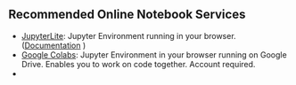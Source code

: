 ## Recommended Online Notebook Services
-  [JupyterLite](https://jupyter.org/try-jupyter/lab/): Jupyter Environment running in your browser.
  ([Documentation](https://jupyterlite.readthedocs.io/en/latest/howto/content/files.html) )
-  [Google Colabs](https://colab.research.google.com): Jupyter Environment in your browser running on Google Drive. Enables you to work on code together. Account required.
-  

